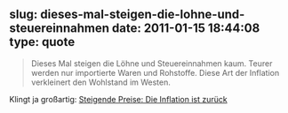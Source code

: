 slug: dieses-mal-steigen-die-lohne-und-steuereinnahmen
date: 2011-01-15 18:44:08
type: quote
---

> Dieses Mal steigen die Löhne und Steuereinnahmen kaum. Teurer werden nur importierte Waren und Rohstoffe. Diese Art der Inflation verkleinert den Wohlstand im Westen.

Klingt ja großartig: [Steigende Preise: Die Inflation ist zurück](http://www.faz.net/s/Rub4D8A76D29ABA43699D9E59C0413A582C/Doc~E31BB7DAF3D9349C18E5505CF8EF88ED2~ATpl~Ecommon~Scontent.html)
